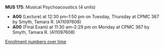 **MUS 175**: Musical Psychoacoustics (4 units)

- **A00** (Lecture) at 12:30 pm–1:50 pm on Tuesday, Thursday at CPMC 367 by Smyth, Tamara R. (A11097608)
- **A00** (Final Exam) at 11:30 am–2:29 pm on Monday at CPMC 367 by Smyth, Tamara R. (A11097608)

[Enrollment numbers over time](./MUS175.tsv)
